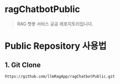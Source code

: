 # ragChatbotPublic
> RAG 챗봇 서비스 공공 레포지토리입니다.

# Public Repository 사용법
## 1. Git Clone
```
https://github.com/llmRagApp/ragChatbotPublic.git
```
